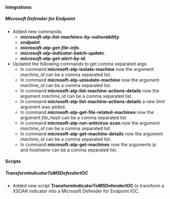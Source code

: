 
#### Integrations
##### Microsoft Defender for Endpoint
- Added new commands:
    - ***microsoft-atp-list-machines-by-vulnerability***.
    - ***endpoint***.
    - ***microsoft-atp-get-file-info***.
    - ***microsoft-atp-indicator-batch-update***.
    - ***microsoft-atp-get-alert-by-id***.
- Updated the following commands to get comma separated args:
  - In command **microsoft-atp-isolate-machine** now the argument *machine_id* can be a comma separated list.
  - In command **microsoft-atp-unisolate-machine** now the argument *machine_id* can be a comma separated list.
  - In command **microsoft-atp-list-machine-actions-details** now the argument *machine_id* can be a comma separated list.
  - In command **microsoft-atp-list-machine-actions-details** a new *limit* argument was added.
  - In command **microsoft-atp-get-file-related-machines** now the argument *file_hash* can be a comma separated list.
  - In command **microsoft-atp-run-antivirus-scan** now the argument *machine_id* can be a comma separated list.
  - In command **microsoft-atp-get-machine-details** now the argument *machine_id* can be a comma separated list.
  - In command **microsoft-atp-get-machines** now the arguments *ip* and *hostname* can be a comma separated list.

#### Scripts
##### TransformIndicatorToMSDefenderIOC
- Added new script **TransformIndicatorToMSDefenderIOC** to transform a XSOAR indicator into a Microsoft Defender for Endpoint IOC.